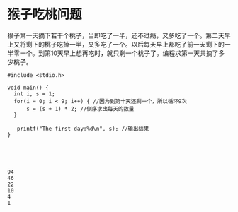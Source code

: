 # 猴子吃桃问题

猴子第一天摘下若干个桃子，当即吃了一半，还不过瘾，又多吃了一个。第二天早上又将剩下的桃子吃掉一半，又多吃了一个。以后每天早上都吃了前一天剩下的一半零一个。到第10天早上想再吃时，就只剩一个桃子了。编程求第一天共摘了多少桃子。

 

```
#include <stdio.h>

void main() {
  int i, s = 1;
  for(i = 0; i < 9; i++) { //因为到第十天还剩一个，所以循环9次
      s = (s + 1) * 2; //倒序求出每天的数量
  }

   printf("The first day:%d\n", s); //输出结果
}





94
46
22
10
4
1
```

 